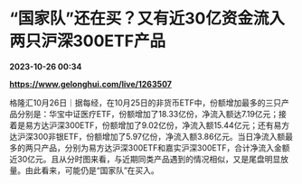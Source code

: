 # “国家队”还在买？又有近30亿资金流入两只沪深300ETF产品

**2023-10-26 00:34**

**https://www.gelonghui.com/live/1263507**

格隆汇10月26日｜据每经，在10月25日的非货币ETF中，份额增加最多的三只产品分别是：华宝中证医疗ETF，份额增加了18.33亿份，净流入额达7.19亿元；接着是易方达沪深300ETF，份额增加了9.02亿份，净流入额15.44亿元；还有易方达沪深300非银ETF，份额增加了5.97亿份，净流入额3.86亿元。当日净流入额最多的两只产品，分别为易方达沪深300ETF和嘉实沪深300ETF，合计净流入金额近30亿元。且从分时图来看，与近期同类产品遇到的情况相似，又是尾盘明显放量。由此看来，可能仍是“国家队”在买入。